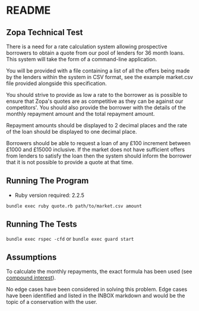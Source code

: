 # README
## Zopa Technical Test

There is a need for a rate calculation system allowing prospective borrowers to
obtain a quote from our pool of lenders for 36 month loans. This system will
take the form of a command-line application.

You will be provided with a file containing a list of all the offers being made
by the lenders within the system in CSV format, see the example market.csv file
provided alongside this specification.

You should strive to provide as low a rate to the borrower as is possible to
ensure that Zopa's quotes are as competitive as they can be against our
competitors'. You should also provide the borrower with the details of the
monthly repayment amount and the total repayment amount.

Repayment amounts should be displayed to 2 decimal places and the rate of the
loan should be displayed to one decimal place.

Borrowers should be able to request a loan of any £100 increment between £1000
and £15000 inclusive. If the market does not have sufficient offers from
lenders to satisfy the loan then the system should inform the borrower that it
is not possible to provide a quote at that time.


## Running The Program
- Ruby version required: 2.2.5

```bundle exec ruby quote.rb path/to/market.csv amount```

## Running The Tests
 ```bundle exec rspec -cfd``` or ```bundle exec guard start```

## Assumptions
 To calculate the monthly repayments, the exact formula has been used (see [compound interest](
   https://en.wikipedia.org/wiki/Compound_interest#Monthly_amortized_loan_or_mortgage_payments)).

No edge cases have been considered in solving this problem.
Edge cases have been identified and listed in the INBOX markdown
and would be the topic of a conservation with the user.
